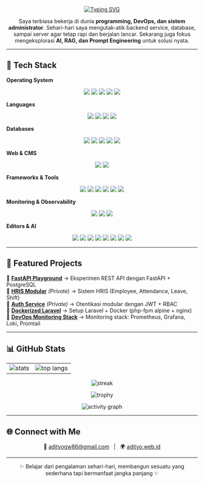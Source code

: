 <!-- Header dengan animasi typing -->
<p align="center">
  <a href="https://git.io/typing-svg">
    <img src="https://readme-typing-svg.herokuapp.com?size=24&duration=3500&color=00F7FF&center=true&vCenter=true&width=700&lines=👋+Hi%2C+I'm+Adityo+Guni+Waluyo+(Didiet);Programmer+%7C+DevOps+%7C+SysAdmin;Exploring+AI+%26+RAG+Solutions" alt="Typing SVG" />
  </a>
</p>

<p align="center">
  Saya terbiasa bekerja di dunia <b>programming, DevOps, dan sistem administrator</b>.  
  Sehari-hari saya mengutak-atik backend service, database, sampai server agar tetap rapi dan berjalan lancar.  
  Sekarang juga fokus mengeksplorasi <b>AI, RAG, dan Prompt Engineering</b> untuk solusi nyata.  
</p>

---

## 🧰 Tech Stack

**Operating System**  
<p align="center">
  <img src="https://img.shields.io/badge/Debian-A81D33?style=for-the-badge&logo=debian&logoColor=white" />
  <img src="https://img.shields.io/badge/Ubuntu-E95420?style=for-the-badge&logo=ubuntu&logoColor=white" />
  <img src="https://img.shields.io/badge/Alpine%20Linux-0D597F?style=for-the-badge&logo=alpinelinux&logoColor=white" />
  <img src="https://img.shields.io/badge/CentOS-262577?style=for-the-badge&logo=centos&logoColor=white" />
  <img src="https://img.shields.io/badge/Rocky%20Linux-10B981?style=for-the-badge&logo=rockylinux&logoColor=white" />
</p>

**Languages**  
<p align="center">
  <img src="https://img.shields.io/badge/Python-3776AB?style=for-the-badge&logo=python&logoColor=white" />
  <img src="https://img.shields.io/badge/PHP-777BB4?style=for-the-badge&logo=php&logoColor=white" />
  <img src="https://img.shields.io/badge/JavaScript-F7DF1E?style=for-the-badge&logo=javascript&logoColor=black" />
  <img src="https://img.shields.io/badge/SQL-003B57?style=for-the-badge&logo=postgresql&logoColor=white" />
</p>

**Databases**  
<p align="center">
  <img src="https://img.shields.io/badge/PostgreSQL-4169E1?style=for-the-badge&logo=postgresql&logoColor=white" />
  <img src="https://img.shields.io/badge/MySQL-4479A1?style=for-the-badge&logo=mysql&logoColor=white" />
  <img src="https://img.shields.io/badge/MariaDB-003545?style=for-the-badge&logo=mariadb&logoColor=white" />
  <img src="https://img.shields.io/badge/Elasticsearch-005571?style=for-the-badge&logo=elasticsearch&logoColor=white" />
  <img src="https://img.shields.io/badge/Redis-DC382D?style=for-the-badge&logo=redis&logoColor=white" />
</p>

**Web & CMS**  
<p align="center">
  <img src="https://img.shields.io/badge/WordPress-21759B?style=for-the-badge&logo=wordpress&logoColor=white" />
  <img src="https://img.shields.io/badge/Elementor-92003B?style=for-the-badge&logo=elementor&logoColor=white" />
</p>

**Frameworks & Tools**  
<p align="center">
  <img src="https://img.shields.io/badge/FastAPI-009688?style=for-the-badge&logo=fastapi&logoColor=white" />
  <img src="https://img.shields.io/badge/Laravel-FF2D20?style=for-the-badge&logo=laravel&logoColor=white" />
  <img src="https://img.shields.io/badge/Docker-2496ED?style=for-the-badge&logo=docker&logoColor=white" />
  <img src="https://img.shields.io/badge/Linux-FCC624?style=for-the-badge&logo=linux&logoColor=black" />
  <img src="https://img.shields.io/badge/Nginx-009639?style=for-the-badge&logo=nginx&logoColor=white" />
  <img src="https://img.shields.io/badge/Traefik-24A1C1?style=for-the-badge&logo=traefikproxy&logoColor=white" />
</p>

**Monitoring & Observability**  
<p align="center">
  <img src="https://img.shields.io/badge/Prometheus-E6522C?style=for-the-badge&logo=prometheus&logoColor=white" />
  <img src="https://img.shields.io/badge/Grafana-F46800?style=for-the-badge&logo=grafana&logoColor=white" />
  <img src="https://img.shields.io/badge/Loki-4A90E2?style=for-the-badge&logo=grafana&logoColor=white" />
</p>

**Editors & AI**  
<p align="center">
  <img src="https://img.shields.io/badge/VSCode-0078D4?style=for-the-badge&logo=visualstudiocode&logoColor=white" />
  <img src="https://img.shields.io/badge/Ollama-000000?style=for-the-badge&logo=ollama&logoColor=white" />
  <img src="https://img.shields.io/badge/ChatGPT-74aa9c?style=for-the-badge&logo=openai&logoColor=white" />
  <img src="https://img.shields.io/badge/Claude%20AI-222222?style=for-the-badge&logo=anthropic&logoColor=white" />
  <img src="https://img.shields.io/badge/Qwen-FF6F00?style=for-the-badge&logoColor=white" />
  <img src="https://img.shields.io/badge/DeepSeek-0A0A0A?style=for-the-badge&logoColor=white" />
  <img src="https://img.shields.io/badge/Prompt%20Engineering-8A2BE2?style=for-the-badge&logoColor=white" />
  <img src="https://img.shields.io/badge/RAG%20(Retrieval%20Augmented%20Generation)-FF1493?style=for-the-badge&logoColor=white" />
</p>


---

## 📂 Featured Projects

🔹 [**FastAPI Playground**](https://github.com/didiet86/fastapi) → Eksperimen REST API dengan FastAPI + PostgreSQL  
🔹 [**HRIS Modular**](https://github.com/didiet86/hris) *(Private)* → Sistem HRIS (Employee, Attendance, Leave, Shift)  
🔹 [**Auth Service**](https://github.com/didiet86/auth-service) *(Private)* → Otentikasi modular dengan JWT + RBAC  
🔹 [**Dockerized Laravel**](https://github.com/didiet86/docker-laravel) → Setup Laravel + Docker (php-fpm alpine + nginx)  
🔹 [**DevOps Monitoring Stack**](https://github.com/didiet86/devops-monitoring) → Monitoring stack: Prometheus, Grafana, Loki, Promtail  

---

## 📊 GitHub Stats

<table align="center">
<tr>
<td>
  <img src="https://github-readme-stats-snowy-rho-34.vercel.app/api?username=didiet86&show_icons=true&count_private=true&theme=tokyonight" alt="stats" />
</td>
<td>
  <img src="https://github-readme-stats-snowy-rho-34.vercel.app/api/top-langs/?username=didiet86&count_private=true&layout=compact&langs_count=10&theme=tokyonight" alt="top langs" />
</td>
</tr>
</table>

<p align="center">
  <img src="https://streak-stats.demolab.com?user=didiet86&theme=tokyonight&date_format=%5BY.%5Dn.j" alt="streak" />
</p>

<p align="center">
  <img src="https://github-profile-trophy.vercel.app/?username=didiet86&theme=tokyonight&row=1&column=6" alt="trophy" />
</p>

<p align="center">
  <img src="https://github-readme-activity-graph.vercel.app/graph?username=didiet86&theme=tokyo-night" alt="activity graph" />
</p>

---

## 🌐 Connect with Me
<p align="center">
  📧 <a href="mailto:adityogw86@gmail.com">adityogw86@gmail.com</a> &nbsp; | &nbsp;
  🌍 <a href="https://adityo.web.id">adityo.web.id</a>
</p>

---

<p align="center">✨ Belajar dari pengalaman sehari-hari, membangun sesuatu yang sederhana tapi bermanfaat jangka panjang ✨</p>
